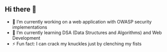 ## Hi there 👋

<!--
**EEEE-Xavier/EEEE-Xavier** is a ✨ _special_ ✨ repository because its `README.md` (this file) appears on your GitHub profile.
-->


- 🔭 I’m currently working on a web application with OWASP security implementations
- 🌱 I’m currently learning DSA (Data Structures and Algorithms) and Web Development
- ⚡ Fun fact: I can crack my knuckles just by clenching my fists

